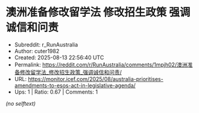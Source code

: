 # 澳洲准备修改留学法 修改招生政策 强调诚信和问责

- Subreddit: r_RunAustralia
- Author: cuter1982
- Created: 2025-08-13 22:56:40 UTC
- Permalink: https://reddit.com/r/RunAustralia/comments/1mpjh02/澳洲准备修改留学法_修改招生政策_强调诚信和问责/
- URL: https://monitor.icef.com/2025/08/australia-prioritises-amendments-to-esos-act-in-legislative-agenda/
- Ups: 1 | Ratio: 0.67 | Comments: 1

_(no selftext)_
